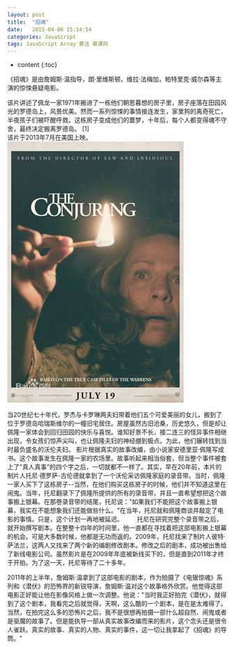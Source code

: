 ```yaml
---
layout: post
title:  "招魂"
date:   2015-04-06 15:14:54
categories: JavaScript
tags: JavaScript Array 算法 慕课网
---
```


* content
{:toc}

《招魂》是由詹姆斯·温指导，朗·里维斯顿，维拉·法梅加，帕特里克·威尔森等主演的惊悚悬疑电影。

该片讲述了佩龙一家1971年搬进了一栋他们朝思暮想的房子里，房子座落在田园风光的罗德岛上，风景优美。然而一系列惊悚的事情接连发生，家里狗的离奇死亡，半夜孩子们被吓醒呼救。这栋房子变成他们的噩梦，十年后，每个人都变得魂不守舍，最终决定搬离罗德岛。 [1]  
该片于2013年7月在美国上映。
![image](https://github.com/double-digit/double-digit.github.io/raw/master/11.jpg)


当20世纪七十年代，罗杰与卡罗琳两夫妇带着他们五个可爱美丽的女儿，搬到了位于罗德岛哈瑞斯维尔的一幢旧宅居住。房屋虽然古旧沧桑，历史悠久，但是却让佩隆一家体会到回归田园的快乐与喜悦。谁知好景不长，接二连三的怪异事件相继出现，令女孩们惊声尖叫，也让佩隆夫妇的神经绷到极点。为此，他们辗转找到当时最负盛名的沃伦夫妇。
    影片根据真实的故事改编，由小说家安德里亚·佩隆写成书。这个故事发生在佩隆一家的农场里。故事听起来相当俗套，但当整个事件被套上了"真人真事"的四个字之后，一切就都不一样了。其实，早在20年前，本片的制片人托尼·德罗萨-古伦德就拿到了一个沃伦采访佩隆家庭的录音带。当时，佩隆一家人买下了这栋房子--当然，在他们购买这栋房子的时候，他们并不知道这里在闹鬼。当年，托尼翻录下了佩隆所提供的所有的录音带，并且一直希望想把这个故事搬上银幕。在那卷录音带的结尾，托尼说："如果我们不能把这个故事搬上银幕，我实在不能想象我们还能做些什么。"在当年，托尼就和佩隆商谈并敲定了电影的事情。只是，这个计划一再地被延迟。
　　托尼在研究完整个录音带之后，就开始撰写剧本。在整整十四年的时间里，他一直都在寻找着把这部电影搬上银幕的机会。可是大多数时候，他都是无功而返的。2009年，托尼找来了制片人彼特·萨法兰，这两人又找来了两个新的编剧修改剧本。修改之后的剧本，成功被出售给了新线电影公司。虽然影片是在2009年年底被新线买下的，但是直到2011年才终于开拍。为了这一天，托尼等待了二十多年。

2011年的上半年，詹姆斯·温拿到了这部电影的剧本，作为拍摄了《电锯惊魂》系列和《潜伏》的恐怖界的新锐导演，詹姆斯·温对这个故事格外欣赏。他觉得这部电影正好能让他在影像风格上做一次调整。他说："当时我正好拍完《潜伏》，就得到了这个剧本，我看完之后就觉得，天啊，这么酷的一个剧本，是在是太难得了。当然，在拍完这么多的恐怖片之后，我不是很想再拍摄一部什么超自然、闹鬼或者是驱魔的故事了。但是能执导一部从真实故事改编而来的影片，这个念头还是很令人雀跃。真实的故事、真实的人物、真实的事件，这一切让我拿起了《招魂》的导筒。" 
